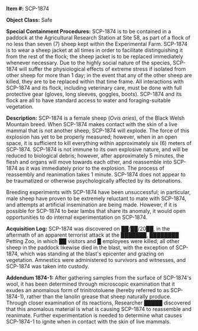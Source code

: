 **Item #:** SCP-1874

**Object Class:** Safe

**Special Containment Procedures:** SCP-1874 is to be contained in a paddock at the Agricultural Research Station at Site 58, as part of a flock of no less than seven (7) sheep kept within the Experimental Farm. SCP-1874 is to wear a sheep jacket at all times in order to facilitate distinguishing it from the rest of the flock; the sheep jacket is to be replaced immediately whenever necessary. Due to the highly social nature of the species, SCP-1874 will suffer the physiological effects of extreme stress if isolated from other sheep for more than 1 day; in the event that any of the other sheep are killed, they are to be replaced within that time frame. All interactions with SCP-1874 and its flock, including veterinary care, must be done with full protective gear (gloves, long sleeves, goggles, boots). SCP-1874 and its flock are all to have standard access to water and foraging-suitable vegetation.

**Description:** SCP-1874 is a female sheep (_Ovis aries_), of the Black Welsh Mountain breed. When SCP-1874 makes contact with the skin of a live mammal that is not another sheep, SCP-1874 will explode. The force of this explosion has yet to be properly measured; however, when in an open space, it is sufficient to kill everything within approximately six (6) meters of SCP-1874. SCP-1874 is not immune to its own explosive nature, and will be reduced to biological debris; however, after approximately 5 minutes, the flesh and organs will move towards each other, and reassemble into SCP-1874 as it was immediately prior to the explosion. The process of reassembly and reanimation takes 1 minute. SCP-1874 does not appear to be traumatized or otherwise psychologically affected by its detonations.

Breeding experiments with SCP-1874 have been unsuccessful; in particular, male sheep have proven to be extremely reluctant to mate with SCP-1874, and attempts at artificial insemination are being made. However, if it is possible for SCP-1874 to bear lambs that share its anomaly, it would open opportunities to do internal experimentation on SCP-1874.

**Acquisition Log:** SCP-1874 was discovered on ██/██/20██, in the aftermath of an apparent terrorist attack at the ███████, ████████ Petting Zoo, in which ██ visitors and █ employees were killed; all other sheep in the paddock likewise died in the blast, with the exception of SCP-1874, which was standing at the blast's epicenter and grazing on vegetation. Amnestics were administered to survivors and witnesses, and SCP-1874 was taken into custody.

**Addendum 1874-1:** After gathering samples from the surface of SCP-1874's wool, it has been determined through microscopic examination that it exudes an anomalous form of trinitrotoluene (hereby referred to as SCP-1874-1), rather than the lanolin grease that sheep naturally produce. Through closer examination of its reactions, Researcher █████ discovered that this anomalous material is what is causing SCP-1874 to reassemble and reanimate. Further experimentation is needed to determine what causes SCP-1874-1 to ignite when in contact with the skin of live mammals.
